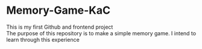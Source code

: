 # Memory-Game-KaC
This is my first Github and frontend project
<br>
The purpose of this repository is to make a simple memory game.
I intend to learn through this experience
